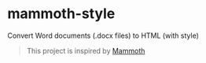 # mammoth-style
Convert Word documents (.docx files) to HTML (with style)

> This project is inspired by [Mammoth](https://github.com/mwilliamson/mammoth.js)
